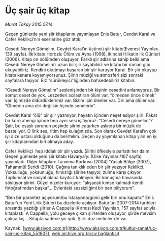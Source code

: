 # Üç şair üç kitap

*Murat Tokay 2015.07.14*

<div class="pNewsDetailMainContent" itemprop="articleBody">
 <p>
  Geçen günlerde yeni şiir kitaplarını yayımlayan Enis Batur, Cevdet Karal ve Cafer Keklikçi’nin eserlerine göz attık.
 </p>
 <p>
  Cesedi Nereye Gömelim, Cevdet Karal’ın üçüncü şiir kitabı(Everest Yayınları, 139 sayfa). İlk kitabı Horozlu Ölüm ve Ayna (1998), ikincisi Hilkatin İlk Günleri (2006). Kitap on bölümden oluşuyor. Farklı şiir adlarına sahip belki ama Cesedi Nereye Gömelim’i uzun bir şiir sayabiliriz ve kitabı bir roman gibi okuyabiliriz. Kendini okutmayı başaran bir şiir kuruyor Karal. Bir şiir okuyup kitabı kenara koyamıyorsunuz. Şiirin müziği ve atmosferi sizi sonraki sayfalara taşıyor. Biz “sürükleyici”liğinden bahsedebiliriz kitabın.
 </p>
 <p>
  “Cesedi Nereye Gömelim” seslenişinden bir kişinin cesedini anlamıyoruz. Bir somut ceset de yok. Lezzetleri acılaştıran ölüm var, “ölmeden önce ölmek” var. İçimizde öldürdüklerimiz var. Bizim için ölenler var. Diri ama ölüler var. “Ölmedin ama diri değilsin /içinde senelerin”.
 </p>
 <p>
  Cevdet Karal “ölü” bir şiir yazmıyor, hayatın içinden neşet ediyor şiiri. Fakat bir koro ahengi içinde hep aynı sesi işitiyoruz: “Cesedi nereye gömelim”? Şair, bu esaslı sorunun peşinde şiirini çatarken aslında bir müzik de besteliyor. O lirik ses, ritim hep kulağınızda. Son olarak Cevdet Karal’ın çok iyi dize ustası olduğunu da belirtelim. Geçen ay yayımlanan kitap yılın en iyi şiir kitaplarından biri olmaya aday.
 </p>
 <p>
  Cafer Keklikçi  hep iddialı bir şiir yazdı. Şiirini öfkesiyle parlattı her daim. Geçen günlerde yeni şiir kitabı Havarya’yı (Ülke Yayınları/107 sayfa) yayımladı. Diğer kitapları: Tanınma Korkusu (2004) ‘Yasak Bölge (2007), Tahammül Şeridi (2010). Çağına tanıklık eden bir şiir yazıyor Keklikçi. Yoksulluğu, yoksunluğu, hırsızlığı şiirine taşıyor, zulme karşı çıkıyor. Toplumsal ve sosyal olana kayıtsız kalmıyor. Bir konuşma havasında söylüyor şiirini. Güzel dizeler kuruyor: “alışacak kimse kalmadı kendi fotoğrafımdan başka”... Evlerdeki sessizliğimi bir ben biliyorum”.
 </p>
 <p>
  “Ben bir parantez açıyorum/bu istasyona/günü gelir biri onu kapatır.” Enis Batur’un Yeni Lirik Şiirleri bu dizelerle açılıyor. Batur’un 2007-2014 tarihleri arasında yazdığı şiirler A Cappella (Kırmızı Kedi Yayınları, 157 sayfa) adıyla kitaplaştı. A Cappella, yolu geceye çıkan şiirlerden oluşuyor, şiirde mevsim çokça kış... Kitapta sadece şiir yok. Şiirli düz metinler de var.
 </p>
</div>


Kaynak: [www.aksiyon.com.tr](http://www.aksiyon.com.tr/kultur-sanat/uc-sair-uc-kitap_551607), [web.archive.org (arşiv bağlantısı)](http://web.archive.org/web/20150731131340/http://www.aksiyon.com.tr/kultur-sanat/uc-sair-uc-kitap_551607)
